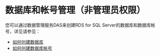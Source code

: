 # 数据库和帐号管理（非管理员权限）<a name="rds_sqlserver_05_0015"></a>

您可以通过数据管理服务DAS来创建RDS for SQL Server的数据库和数据库帐号，详见请参见：

-   [如何创建数据库](https://support.huaweicloud.com/usermanual-das/das_06_0004.html)
-   [如何创建数据库帐号](https://support.huaweicloud.com/usermanual-das/das_06_0054.html)

